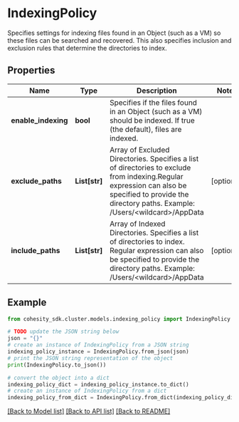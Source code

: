 # IndexingPolicy

Specifies settings for indexing files found in an Object (such as a VM) so these files can be searched and recovered. This also specifies inclusion and exclusion rules that determine the directories to index.

## Properties

Name | Type | Description | Notes
------------ | ------------- | ------------- | -------------
**enable_indexing** | **bool** | Specifies if the files found in an Object (such as a VM) should be indexed. If true (the default), files are indexed. | 
**exclude_paths** | **List[str]** | Array of Excluded Directories. Specifies a list of directories to exclude from indexing.Regular expression can also be specified to provide the directory paths. Example: /Users/&lt;wildcard&gt;/AppData | [optional] 
**include_paths** | **List[str]** | Array of Indexed Directories. Specifies a list of directories to index. Regular expression can also be specified to provide the directory paths. Example: /Users/&lt;wildcard&gt;/AppData | [optional] 

## Example

```python
from cohesity_sdk.cluster.models.indexing_policy import IndexingPolicy

# TODO update the JSON string below
json = "{}"
# create an instance of IndexingPolicy from a JSON string
indexing_policy_instance = IndexingPolicy.from_json(json)
# print the JSON string representation of the object
print(IndexingPolicy.to_json())

# convert the object into a dict
indexing_policy_dict = indexing_policy_instance.to_dict()
# create an instance of IndexingPolicy from a dict
indexing_policy_from_dict = IndexingPolicy.from_dict(indexing_policy_dict)
```
[[Back to Model list]](../README.md#documentation-for-models) [[Back to API list]](../README.md#documentation-for-api-endpoints) [[Back to README]](../README.md)


